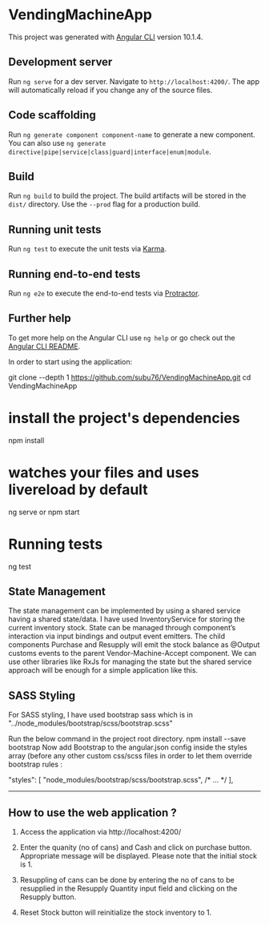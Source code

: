 # VendingMachineApp

This project was generated with [Angular CLI](https://github.com/angular/angular-cli) version 10.1.4.

## Development server

Run `ng serve` for a dev server. Navigate to `http://localhost:4200/`. The app will automatically reload if you change any of the source files.

## Code scaffolding

Run `ng generate component component-name` to generate a new component. You can also use `ng generate directive|pipe|service|class|guard|interface|enum|module`.

## Build

Run `ng build` to build the project. The build artifacts will be stored in the `dist/` directory. Use the `--prod` flag for a production build.

## Running unit tests

Run `ng test` to execute the unit tests via [Karma](https://karma-runner.github.io).

## Running end-to-end tests

Run `ng e2e` to execute the end-to-end tests via [Protractor](http://www.protractortest.org/).

## Further help

To get more help on the Angular CLI use `ng help` or go check out the [Angular CLI README](https://github.com/angular/angular-cli/blob/master/README.md).

In order to start using the application:

git clone --depth 1 https://github.com/subu76/VendingMachineApp.git
cd VendingMachineApp
# install the project's dependencies
npm install
# watches your files and uses livereload by default
ng serve or npm start

# Running tests
ng test

State Management
-----------------
 The state management can be implemented by using a shared service having a shared state/data. I have used InventoryService for storing the current inventory stock.
 State can be managed through component’s interaction via input bindings and output event emitters. The child components Purchase and Resupply will emit the stock balance as @Output customs events to the parent Vendor-Machine-Accept component.
 We can use other libraries like RxJs for managing the state but the shared service approach will be enough for a simple application like this.

 SASS Styling
 ------------------------------------
 For SASS styling, I have used bootstrap sass which is in "../node_modules/bootstrap/scss/bootstrap.scss"

Run the below command in the project root directory.
npm install --save bootstrap
Now add Bootstrap to the angular.json config inside the styles array (before any other custom css/scss files in order to let them override bootstrap rules :

"styles": [
  "node_modules/bootstrap/scss/bootstrap.scss",
  /* ... */
],

-----------------------------------------------------------------------
How to use the web application ?
------------------------------------------------------------------------
1) Access the application via http://localhost:4200/

2) Enter the quanity (no of cans) and Cash and click on purchase button.
Appropriate message will be displayed. Please note that the initial stock is 1.

3) Resuppling of cans can be done by entering the no of cans to be resupplied in the Resupply Quantity input field and clicking on the Resupply button.

4) Reset Stock button will reinitialize the stock inventory to 1.



